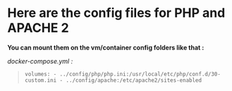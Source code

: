 # Here are the config files for PHP and APACHE 2

**You can mount them on the vm/container config folders like that :**

*docker-compose.yml :*

> ``volumes:
    - ../config/php/php.ini:/usr/local/etc/php/conf.d/30-custom.ini
    - ../config/apache:/etc/apache2/sites-enabled``
